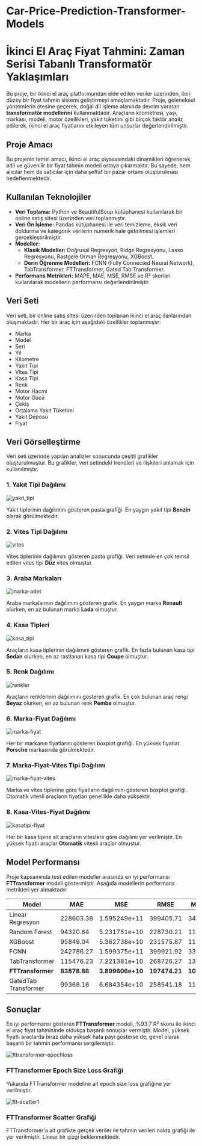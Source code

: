 # Car-Price-Prediction-Transformer-Models
# İkinci El Araç Fiyat Tahmini: Zaman Serisi Tabanlı Transformatör Yaklaşımları

Bu proje, bir ikinci el araç platformundan elde edilen veriler üzerinden, ileri düzey bir fiyat tahmin sistemi geliştirmeyi amaçlamaktadır. Proje, geleneksel yöntemlerin ötesine geçerek, doğal dil işleme alanında devrim yaratan **transformatör modellerini** kullanmaktadır. Araçların kilometresi, yaşı, markası, modeli, motor özellikleri, yakıt tüketimi gibi birçok faktör analiz edilerek, ikinci el araç fiyatlarını etkileyen tüm unsurlar değerlendirilmiştir.

## Proje Amacı

Bu projenin temel amacı, ikinci el araç piyasasındaki dinamikleri öğrenerek, adil ve güvenilir bir fiyat tahmin modeli ortaya çıkarmaktır. Bu sayede, hem alıcılar hem de satıcılar için daha şeffaf bir pazar ortamı oluşturulması hedeflenmektedir.

## Kullanılan Teknolojiler

- **Veri Toplama:** Python ve BeautifulSoup kütüphanesi kullanılarak bir online satış sitesi üzerinden veri toplanmıştır.
- **Veri Ön İşleme:** Pandas kütüphanesi ile veri temizleme, eksik veri doldurma ve kategorik verilerin numerik hale getirilmesi işlemleri gerçekleştirilmiştir.
- **Modeller:** 
  - **Klasik Modeller:** Doğrusal Regresyon, Ridge Regresyonu, Lasso Regresyonu, Rastgele Orman Regresyonu, XGBoost.
  - **Derin Öğrenme Modelleri:** FCNN (Fully Connected Neural Network), TabTransformer, FTTransformer, Gated Tab Transformer.
- **Performans Metrikleri:** MAPE, MAE, MSE, RMSE ve R² skorları kullanılarak modellerin performansı değerlendirilmiştir.

## Veri Seti

Veri seti, bir online satış sitesi üzerinden toplanan ikinci el araç ilanlarından oluşmaktadır. Her bir araç için aşağıdaki özellikler toplanmıştır:

- Marka
- Model
- Seri
- Yıl
- Kilometre
- Yakıt Tipi
- Vites Tipi
- Kasa Tipi
- Renk
- Motor Hacmi
- Motor Gücü
- Çekiş
- Ortalama Yakıt Tüketimi
- Yakıt Deposu
- Fiyat



## Veri Görselleştirme

Veri seti üzerinde yapılan analizler sonucunda çeşitli grafikler oluşturulmuştur. Bu grafikler, veri setindeki trendleri ve ilişkileri anlamak için kullanılmıştır.

### 1. Yakıt Tipi Dağılımı

![yakıt_tipi](https://github.com/user-attachments/assets/8bc41b79-f824-4ab2-890d-cb7b4b4cf9ba)

Yakıt tiplerinin dağılımını gösteren pasta grafiği. En yaygın yakıt tipi **Benzin** olarak görülmektedir.

### 2. Vites Tipi Dağılımı
![vites](https://github.com/user-attachments/assets/99d6db14-2a7c-4def-b01a-837ac497f748)

Vites tiplerinin dağılımını gösteren pasta grafiği. Veri setinde en çok temsil edilen vites tipi **Düz** vites olmuştur.

### 3. Araba Markaları
![marka-adet](https://github.com/user-attachments/assets/ac95ad1f-8eb4-4b62-a54e-1231ea645ab6)

Araba markalarının dağılımını gösteren grafik. En yaygın marka **Renault** olurken, en az bulunan marka **Lada** olmuştur.

### 4. Kasa Tipleri
 ![kasa_tipi](https://github.com/user-attachments/assets/ad889046-2c49-42e7-ad59-11f8907540be)
 
Araçların kasa tiplerinin dağılımını gösteren grafik. En fazla bulunan kasa tipi **Sedan** olurken, en az rastlanan kasa tipi **Coupe** olmuştur.

### 5. Renk Dağılımı
![renkler](https://github.com/user-attachments/assets/a6b14180-c355-419c-b6bd-8030fbd86d85)

Araçların renklerinin dağılımını gösteren grafik. En çok bulunan araç rengi **Beyaz** olurken, en az bulunan renk **Pembe** olmuştur.


### 6. Marka-Fiyat Dağılımı
![marka-fiyat](https://github.com/user-attachments/assets/ba6ad975-df80-4d2d-b43a-d6b9463b0b31)

Her bir markanın fiyatlarını gösteren boxplot grafiği. En yüksek fiyatlar **Porsche** markasında görülmektedir.

### 7. Marka-Fiyat-Vites Tipi Dağılımı
![marka-fiyat-vites](https://github.com/user-attachments/assets/eb73e0d0-1798-4d16-b4be-96855e3c9364)

Marka ve vites tiplerine göre fiyatların dağılımını gösteren boxplot grafiği. Otomatik vitesli araçların fiyatları genellikle daha yüksektir.

### 8. Kasa-Vites-Fiyat Dağılımı
![kasatipi-fiyat](https://github.com/user-attachments/assets/443ceeb3-dad9-4ab0-9e40-46968c54e6e5)

Her bir kasa tipine ait araçların viteslere göre dağılımı yer verilmiştir. En yüksek fiyatlı araçlar **Otomatik** vitesli araçlar olmuştur.


## Model Performansı

Proje kapsamında test edilen modeller arasında en iyi performansı **FTTransformer** modeli göstermiştir. Aşağıda modellerin performans metrikleri yer almaktadır:

| Model                  | MAE       | MSE           | RMSE      | MAPE     | R²        |
|------------------------|-----------|---------------|-----------|----------|-----------|
| Linear Regresyon       | 228603.38 | 1.595249e+11  | 399405.71 | 34.64%   | 0.620508  |
| Random Forest          | 94320.64  | 5.231751e+10  | 228730.21 | 11.21%   | 0.894179  |
| XGBoost                | 95849.04  | 5.362738e+10  | 231575.87 | 11.62%   | 0.904842  |
| FCNN                   | 242786.27 | 1.599375e+11  | 399921.92 | 33.09%   | 0.627151  |
| TabTransformer         | 115476.23 | 7.221381e+10  | 268726.27 | 13.60%   | 0.882044  |
| **FTTransformer**      | **83878.88** | **3.899606e+10** | **197474.21** | **10.35%** | **0.937289** |
| GatedTab Transformer   | 99368.16  | 6.684354e+10  | 258541.18 | 11.71%   | 0.892506  |

## Sonuçlar

En iyi performansı gösteren **FTTransformer** modeli, %93.7 R² skoru ile ikinci el araç fiyat tahmininde oldukça başarılı sonuçlar vermiştir. Model, yüksek fiyatlı araçlarda biraz daha yüksek hata payı gösterse de, genel olarak başarılı bir tahmin performansı sergilemiştir.

![fttransformer-epochloss](https://github.com/user-attachments/assets/2198b484-1d57-4fc7-856d-70852dbac9f5)

### FTTransformer Epoch Size Loss Grafiği

Yukarıda FTTransformer modeline ait epoch size loss grafiğine yer verilmiştir.

![ftt-scatter1](https://github.com/user-attachments/assets/d9d85262-fc1b-477e-81fa-fb09ca5ab632)

### FTTransformer Scatter Grafiği

FTTransformer'a ait grafikte gerçek veriler ile tahmin verileri nokta grafiği ile yer verilmiştir. Linear bir çizgi beklenmektedir.



